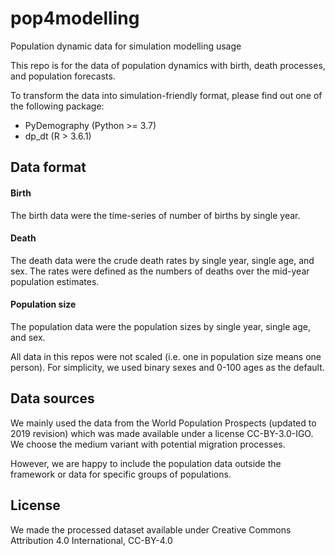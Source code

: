 # pop4modelling
Population dynamic data for simulation modelling usage

This repo is for the data of population dynamics with birth, death processes, and population forecasts. 

To transform the data into simulation-friendly format, please find out one of the following package:

- PyDemography (Python >= 3.7)
- dp_dt (R > 3.6.1)


## Data format

#### Birth
The birth data were the time-series of number of births by single year.


#### Death
The death data were the crude death rates by single year, single age, and sex. The rates were defined as the numbers of deaths over the mid-year population estimates. 


#### Population size
The population data were the population sizes by single year, single age, and sex. 

All data in this repos were not scaled (i.e. one in population size means one person). For simplicity, we used binary sexes and 0-100 ages as the default.


## Data sources
We mainly used the data from the World Population Prospects (updated to 2019 revision) which was made available under a license CC-BY-3.0-IGO. We choose the medium variant with potential migration processes. 


However, we are happy to include the population data outside the framework or data for specific groups of populations. 


## License

We made the processed dataset available under Creative Commons Attribution 4.0 International, CC-BY-4.0


